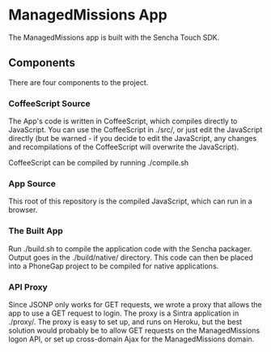 # ManagedMissions App

The ManagedMissions app is built with the Sencha Touch SDK.

## Components

There are four components to the project.

### CoffeeScript Source

The App's code is written in CoffeeScript, which compiles directly to JavaScript. You can use the CoffeeScript in ./src/, or just edit the JavaScript directly (but be warned - if you decide to edit the JavaScript, any changes and recompilations of the CoffeeScript will overwrite the JavaScript).

CoffeeScript can be compiled by running ./compile.sh

### App Source

This root of this repository is the compiled JavaScript, which can run in a browser.

### The Built App

Run ./build.sh to compile the application code with the Sencha packager. Output goes in the ./build/native/ directory. This code can then be placed into a PhoneGap project to be compiled for native applications.

### API Proxy

Since JSONP only works for GET requests, we wrote a proxy that allows the app to use a GET request to login. The proxy is a Sintra application in ./proxy/. The proxy is easy to set up, and runs on Heroku, but the best solution would probably be to allow GET requests on the ManagedMissions logon API, or set up cross-domain Ajax for the ManagedMissions domain.
